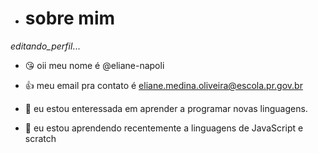 - # sobre mim  
 _editando_perfil_...
 
 - 😘 oii meu nome é @eliane-napoli
 
 - 👍 meu email pra contato é eliane.medina.oliveira@escola.pr.gov.br
 
 - 💖 eu estou enteressada em aprender a programar novas linguagens.
 
 - 🌱 eu estou aprendendo recentemente a linguagens de JavaScript e scratch
